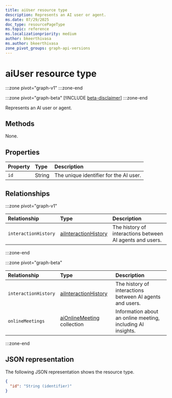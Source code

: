 ```yaml
---
title: aiUser resource type
description: Represents an AI user or agent.
ms.date: 07/29/2025
doc_type: resourcePageType
ms.topic: reference
ms.localizationpriority: medium
author: bkeerthivasa
ms.author: bkeerthivasa
zone_pivot_groups: graph-api-versions
---
```


# aiUser resource type

<!-- cSpell:ignore bkeerthivasa -->
:::zone pivot="graph-v1"
:::zone-end

:::zone pivot="graph-beta"
[!INCLUDE [beta-disclaimer](../includes/beta-disclaimer.md)]
:::zone-end

Represents an AI user or agent.

## Methods

None.

## Properties

| Property | Type   | Description                            |
|:---------|:-------|:---------------------------------------|
| `id`     | String | The unique identifier for the AI user. |

## Relationships

:::zone pivot="graph-v1"

| Relationship         | Type                                                                            | Description                                              |
|:---------------------|:--------------------------------------------------------------------------------|:---------------------------------------------------------|
| `interactionHistory` | [aiInteractionHistory](../interaction-export/resources/aiinteractionhistory.md) | The history of interactions between AI agents and users. |

:::zone-end

:::zone pivot="graph-beta"

| Relationship         | Type                                                                            | Description                                                 |
|:---------------------|:--------------------------------------------------------------------------------|:------------------------------------------------------------|
| `interactionHistory` | [aiInteractionHistory](../interaction-export/resources/aiinteractionhistory.md) | The history of interactions between AI agents and users.    |
| `onlineMeetings`     | [aiOnlineMeeting](/graph/api/resources/aionlinemeeting) collection              | Information about an online meeting, including AI insights. |

:::zone-end

## JSON representation

The following JSON representation shows the resource type.

```json
{
  "id": "String (identifier)"
}
```
